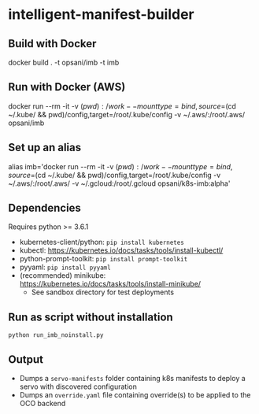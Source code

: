 # intelligent-manifest-builder

## Build with Docker

docker build . -t opsani/imb -t imb

## Run with Docker (AWS)

docker run --rm -it -v $(pwd):/work --mount type=bind,source=$(cd ~/.kube/ && pwd)/config,target=/root/.kube/config -v ~/.aws/:/root/.aws/ opsani/imb

## Set up an alias

alias imb='docker run --rm -it -v $(pwd):/work --mount type=bind,source=$(cd ~/.kube/ && pwd)/config,target=/root/.kube/config -v ~/.aws/:/root/.aws/ -v ~/.gcloud:/root/.gcloud  opsani/k8s-imb:alpha'

## Dependencies

Requires python >= 3.6.1

- kubernetes-client/python: `pip install kubernetes`
- kubectl: <https://kubernetes.io/docs/tasks/tools/install-kubectl/>
- python-prompt-toolkit: `pip install prompt-toolkit`
- pyyaml: `pip install pyyaml`
- (recommended) minikube: <https://kubernetes.io/docs/tasks/tools/install-minikube/>
  - See sandbox directory for test deployments

## Run as script without installation

`python run_imb_noinstall.py`

## Output

- Dumps a `servo-manifests` folder containing k8s manifests to deploy a servo with discovered configuration
- Dumps an `override.yaml` file containing override(s) to be applied to the OCO backend
